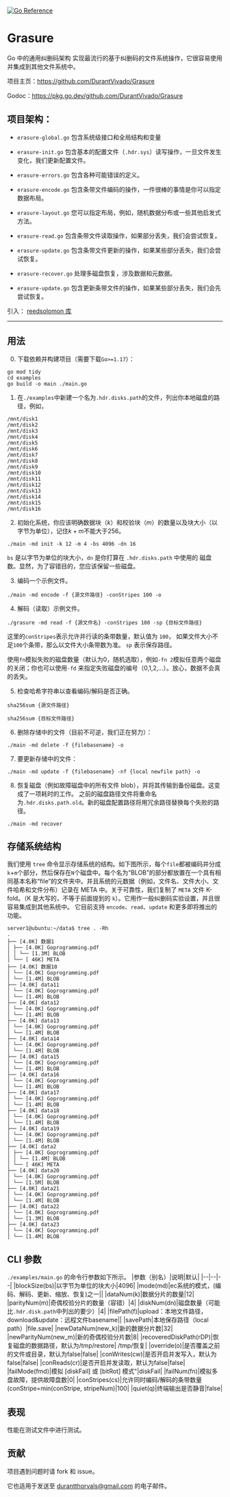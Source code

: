[![Go Reference](https://pkg.go.dev/badge/github.com/DurantVivado/Grasure.svg)](https://pkg.go.dev/github.com/DurantVivado/Grasure)
# Grasure

Go 中的通用纠删码架构
实现最流行的基于纠删码的文件系统操作，它很容易使用并集成到其他文件系统中。

项目主页：https://github.com/DurantVivado/Grasure

Godoc：https://pkg.go.dev/github.com/DurantVivado/Grasure


## 项目架构：
<!-- - `main.go` 包含主函数。对于每次运行，在“编码”、“读取”、“更新”、“缩放”、“删除”、...之间进行操作-->

- `erasure-global.go` 包含系统级接口和全局结构和变量

- `erasure-init.go` 包含基本的配置文件（`.hdr.sys`）读写操作，一旦文件发生变化，我们更新配置文件。

- `erasure-errors.go` 包含各种可能错误的定义。

- `erasure-encode.go` 包含条带文件编码的操作，一件很棒的事情是你可以指定数据布局。

- `erasure-layout.go` 您可以指定布局，例如，随机数据分布或一些其他启发式方法。

- `erasure-read.go` 包含条带文件读取操作，如果部分丢失，我们会尝试恢复。

- `erasure-update.go` 包含条带文件更新的操作，如果某些部分丢失，我们会尝试恢复。

- `erasure-recover.go` 处理多磁盘恢复，涉及数据和元数据。

- `erasure-update.go` 包含更新条带文件的操作，如果某些部分丢失，我们会先尝试恢复。

引入：
[reedsolomon 库](https://github.com/klauspost/reedsolomon)

---
## 用法

0. 下载依赖并构建项目（需要下载`Go>=1.17`）：

```
go mod tidy
cd examples
go build -o main ./main.go
```

1. 在`./examples`中新建一个名为`.hdr.disks.path`的文件，列出你本地磁盘的路径，例如，
```
/mnt/disk1
/mnt/disk2
/mnt/disk3
/mnt/disk4
/mnt/disk5
/mnt/disk6
/mnt/disk7
/mnt/disk8
/mnt/disk9
/mnt/disk10
/mnt/disk11
/mnt/disk12
/mnt/disk13
/mnt/disk14
/mnt/disk15
/mnt/disk16
```

2. 初始化系统，你应该明确数据块（$k$）和校验块（$m$）的数量以及块大小（以字节为单位），记住$k+m$不能大于256。
```
./main -md init -k 12 -m 4 -bs 4096 -dn 16
```  
`bs` 是以字节为单位的块大小，`dn` 是你打算在 `.hdr.disks.path` 中使用的 磁盘数。显然，为了容错目的，您应该保留一些磁盘。

3. 编码一个示例文件。
```
./main -md encode -f {源文件路径} -conStripes 100 -o
```

4. 解码（读取）示例文件。
```
./grasure -md read -f {源文件名} -conStripes 100 -sp {目标文件路径}
```

这里的`conStripes`表示允许并行读的条带数量，默认值为 `100`， 如果文件大小不足`100`个条带，那么以文件大小条带数为准。
`sp` 表示保存路径。

使用`fn`模拟失败的磁盘数量（默认为0，随机选取），例如`-fn 2`模拟任意两个磁盘的关闭；你也可以使用`-fd` 来指定失败磁盘的编号（0,1,2,...）。放心，数据不会真的丢失。

5. 检查哈希字符串以查看编码/解码是否正确。

```
sha256sum {源文件路径}
```
```
sha256sum {目标文件路径}
```

6. 删除存储中的文件（目前不可逆，我们正在努力）：
```
./main -md delete -f {filebasename} -o
```

7. 要更新存储中的文件：
```
./main -md update -f {filebasename} -nf {local newfile path} -o
```

8. 恢复磁盘（例如故障磁盘中的所有文件 blob），并将其传输到备份磁盘。这变成了一项耗时的工作。
之前的磁盘路径文件将重命名为`.hdr.disks.path.old`。新的磁盘配置路径将用冗余路径替换每个失败的路径。
```
./main -md recover
```


## 存储系统结构
我们使用 `tree` 命令显示存储系统的结构。如下图所示，每个`file`都被编码并分成`k`+`m`个部分，然后保存在`N`个磁盘中。每个名为“BLOB”的部分都放置在一个具有相同基本名称“file”的文件夹中。并且系统的元数据（例如，文件名、文件大小、文件哈希和文件分布）记录在 META 中。关于可靠性，我们复制了 `META` 文件 K-fold。（K 是大写的，不等于前面提到的 `k`）。它用作一般纠删码实验设置，并且很容易集成到其他系统中。
它目前支持 `encode`、`read`、`update` 和更多即将推出的功能。
 ```
 server1@ubuntu:~/data$ tree . -Rh
.
├── [4.0K] 数据1
│ ├── [4.0K] Goprogramming.pdf
│ │ └── [1.3M] BLOB
│ └── [ 46K] META
├── [4.0K] 数据10
│ └── [4.0K] Goprogramming.pdf
│ └── [1.4M] BLOB
├── [4.0K] data11
│ └── [4.0K] Goprogramming.pdf
│ └── [1.4M] BLOB
├── [4.0K] data12
│ └── [4.0K] Goprogramming.pdf
│ └── [1.4M] BLOB
├── [4.0K] data13
│ └── [4.0K] Goprogramming.pdf
│ └── [1.4M] BLOB
├── [4.0K] data14
│ └── [4.0K] Goprogramming.pdf
│ └── [1.4M] BLOB
├── [4.0K] data15
│ └── [4.0K] Goprogramming.pdf
│ └── [1.4M] BLOB
├── [4.0K] data16
│ └── [4.0K] Goprogramming.pdf
│ └── [1.4M] BLOB
├── [4.0K] data17
│ └── [4.0K] Goprogramming.pdf
│ └── [1.4M] BLOB
├── [4.0K] data18
│ └── [4.0K] Goprogramming.pdf
│ └── [1.4M] BLOB
├── [4.0K] data19
│ └── [4.0K] Goprogramming.pdf
│ └── [1.4M] BLOB
├── [4.0K] data2
│ ├── [4.0K] Goprogramming.pdf
│ │ └── [1.4M] BLOB
│ └── [ 46K] META
├── [4.0K] data20
│ └── [4.0K] Goprogramming.pdf
│ └── [1.5M] BLOB
├── [4.0K] data21
│ └── [4.0K] Goprogramming.pdf
│ └── [1.4M] BLOB
├── [4.0K] data22
│ └── [4.0K] Goprogramming.pdf
│ └── [1.3M] BLOB
├── [4.0K] data23
│ └── [4.0K] Goprogramming.pdf
│ └── [1.4M] BLOB
```


## CLI 参数
`./examples/main.go` 的命令行参数如下所示。
|参数（别名）|说明|默认|
|--|--|--|
|blockSize(bs)|以字节为单位的块大小|4096|
|mode(md)|ec系统的模式，(编码、解码、更新、缩放、恢复)之一||
|dataNum(k)|数据分片的数量|12|
|parityNum(m)|奇偶校验分片的数量（容错）|4|
|diskNum(dn)|磁盘数量（可能比`.hdr.disk.path`中列出的要少）|4|
|filePath(f)|upload：本地文件路径，download&update：远程文件basename||
|savePath|本地保存路径（local path）|file.save|
|newDataNum(new_k)|新的数据分片数|32|
|newParityNum(new_m)|新的奇偶校验分片数|8|
|recoveredDiskPath(rDP)|恢复磁盘的数据路径，默认为/tmp/restore| /tmp/恢复|
|override(o)|是否覆盖之前的文件或目录，默认为false|false|
|conWrites(cw)|是否开启并发写入，默认为false|false|
|conReads(cr)|是否开启并发读取，默认为false|false|
|failMode(fmd)|模拟 [diskFail] 或 [bitRot] 模式"|diskFail|
|failNum(fn)|模拟多盘故障，提供故障盘数|0|
|conStripes(cs)|允许同时编码/解码的条带数量(conStripe=min(conStripe, stripeNum)|100|
|quiet(q)|终端输出是否静音|false|

## 表现
性能在测试文件中进行测试。

## 贡献
项目遇到问题时请 fork 和 issue。

它也适用于发送至 [durantthorvals@gmail.com]() 的电子邮件。